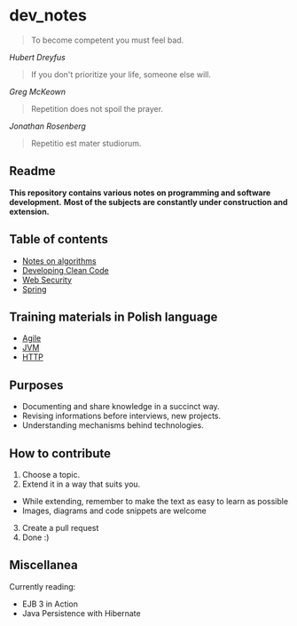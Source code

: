 # dev_notes

> To become competent you must feel bad.

*Hubert Dreyfus*


> If you don't prioritize your life, someone else will.

*Greg McKeown*


> Repetition does not spoil the prayer.

*Jonathan Rosenberg*

> Repetitio est mater studiorum.

## Readme

**This repository contains various notes on programming and software development.**
**Most of the subjects are constantly under construction and extension.**

## Table of contents

* [Notes on algorithms](./algorithms/README.md)
* [Developing Clean Code](./clean_code/README.md)
* [Web Security](./security/README.md)
* [Spring](./spring/README.md)

## Training materials in Polish language

* [Agile](./agile/training_pl/extension.md)
* [JVM](./jvm/training_pl/README.md)
* [HTTP](./http/training_pl/README.md)

## Purposes

* Documenting and share knowledge in a succinct way.
* Revising informations before interviews, new projects.
* Understanding mechanisms behind technologies.

## How to contribute

1. Choose a topic.
2. Extend it in a way that suits you.
  * While extending, remember to make the text as easy to learn as possible
  * Images, diagrams and code snippets are welcome
3. Create a pull request
4. Done :)

## Miscellanea

Currently reading:
* EJB 3 in Action
* Java Persistence with Hibernate

